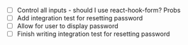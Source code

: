 - [ ] Control all inputs - should I use react-hook-form? Probs
- [ ] Add integration test for resetting password
- [ ] Allow for user to display password
- [ ] Finish writing integration test for resetting password
